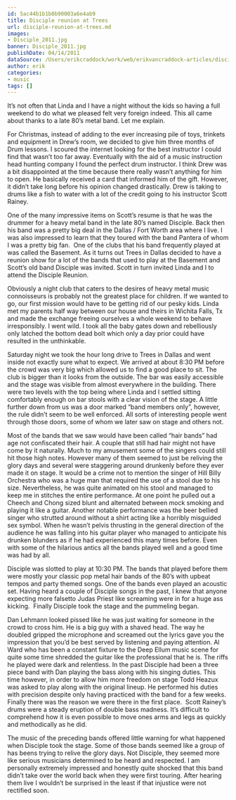 ```yaml
---
id: 5ac44b1b1b0b90003a6e4ab9
title: Disciple reunion at Trees
url: disciple-reunion-at-trees.md
images:
- Disciple_2011.jpg
banner: Disciple_2011.jpg
publishDate: 04/14/2011
dataSource: /Users/erikcraddock/work/web/erikvancraddock-articles/disciple-reunion-at-trees/disciple-reunion-at-trees.md
author: erik
categories:
- music
tags: []
---
```

It&#8217;s not often that Linda and I have a night without the kids so having a full weekend to do what we pleased felt very foreign indeed. This all came about thanks to a late 80&#8217;s metal band. Let me explain.

For Christmas, instead of adding to the ever increasing pile of toys, trinkets and equipment in Drew&#8217;s room, we decided to give him three months of Drum lessons. I scoured the internet looking for the best instructor I could find that wasn&#8217;t too far away. Eventually with the aid of a music instruction head hunting company I found the perfect drum instructor. I think Drew was a bit disappointed at the time because there really wasn&#8217;t anything for him to open. He basically received a card that informed him of the gift. However, it didn&#8217;t take long before his opinion changed drastically. Drew is taking to drums like a fish to water with a lot of the credit going to his instructor Scott Rainey.

One of the many impressive items on Scott&#8217;s resume is that he was the drummer for a heavy metal band in the late 80&#8217;s named Disciple. Back then his band was a pretty big deal in the Dallas / Fort Worth area where I live. I was also impressed to learn that they toured with the band Pantera of whom I was a pretty big fan.  One of the clubs that his band frequently played at was called the Basement. As it turns out Trees in Dallas decided to have a reunion show for a lot of the bands that used to play at the Basement and Scott&#8217;s old band Disciple was invited. Scott in turn invited Linda and I to attend the Disciple Reunion.

Obviously a night club that caters to the desires of heavy metal music connoisseurs is probably not the greatest place for children. If we wanted to go, our first mission would have to be getting rid of our pesky kids. Linda met my parents half way between our house and theirs in Wichita Falls, Tx and made the exchange freeing ourselves a whole weekend to behave irresponsibly. I went wild. I took all the baby gates down and rebelliously only latched the bottom dead bolt which only a day prior could have resulted in the unthinkable.

Saturday night we took the hour long drive to Trees in Dallas and went inside not exactly sure what to expect. We arrived at about 8:30 PM before the crowd was very big which allowed us to find a good place to sit. The club is bigger than it looks from the outside. The bar was easily accessible and the stage was visible from almost everywhere in the building. There were two levels with the top being where Linda and I settled sitting comfortably enough on bar stools with a clear vision of the stage. A little further down from us was a door marked &#8220;band members only&#8221;, however, the rule didn&#8217;t seem to be well enforced. All sorts of interesting people went through those doors, some of whom we later saw on stage and others not.

Most of the bands that we saw would have been called &#8220;hair bands&#8221; had age not confiscated their hair. A couple that still had hair might not have come by it naturally. Much to my amusement some of the singers could still hit those high notes. However many of them seemed to just be reliving the glory days and several were staggering around drunkenly before they ever made it on stage. It would be a crime not to mention the singer of Hill Billy Orchestra who was a huge man that required the use of a stool due to his size. Nevertheless, he was quite animated on his stool and managed to keep me in stitches the entire performance. At one point he pulled out a Cheech and Chong sized blunt and alternated between mock smoking and playing it like a guitar. Another notable performance was the beer bellied singer who strutted around without a shirt acting like a horribly misguided sex symbol. When he wasn&#8217;t pelvis thrusting in the general direction of the audience he was falling into his guitar player who managed to anticipate his drunken blunders as if he had experienced this many times before. Even with some of the hilarious antics all the bands played well and a good time was had by all.

Disciple was slotted to play at 10:30 PM. The bands that played before them were mostly your classic pop metal hair bands of the 80&#8217;s with upbeat tempos and party themed songs. One of the bands even played an acoustic set. Having heard a couple of Disciple songs in the past, I knew that anyone expecting more falsetto Judas Priest like screaming were in for a huge ass kicking.  Finally Disciple took the stage and the pummeling began.

Dan Lehmann looked pissed like he was just waiting for someone in the crowd to cross him. He is a big guy with a shaved head. The way he doubled gripped the microphone and screamed out the lyrics gave you the impression that you&#8217;d be best served by listening and paying attention. Al Ward who has been a constant fixture to the Deep Ellum music scene for quite some time shredded the guitar like the professional that he is. The riffs he played were dark and relentless. In the past Disciple had been a three piece band with Dan playing the bass along with his singing duties. This time however, in order to allow him more freedom on stage Todd Heazux was asked to play along with the original lineup. He performed his duties with precision despite only having practiced with the band for a few weeks. Finally there was the reason we were there in the first place.  Scott Rainey&#8217;s drums were a steady eruption of double bass madness. It&#8217;s difficult to comprehend how it is even possible to move ones arms and legs as quickly and methodically as he did.

The music of the preceding bands offered little warning for what happened when Disciple took the stage. Some of those bands seemed like a group of has beens trying to relive the glory days. Not Disciple, they seemed more like serious musicians determined to be heard and respected. I am personally extremely impressed and honestly quite shocked that this band didn&#8217;t take over the world back when they were first touring. After hearing them live I wouldn&#8217;t be surprised in the least if that injustice were not rectified soon.
